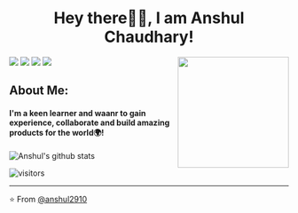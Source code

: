 <h1 align= "center"><b>Hey there🙋‍♂️, I am Anshul Chaudhary!</b></h1>

<img align='right' src='https://user-images.githubusercontent.com/5713670/87202985-820dcb80-c2b6-11ea-9f56-7ec461c497c3.gif' width='200"'>

[![](https://img.shields.io/badge/LinkedIn-anshul2910-blue)](https://www.linkedin.com/in/anshul2910/)
[![](https://img.shields.io/badge/HackerRank-anshul2910-brightgreen)](https://www.hackerrank.com/anshul2910)<!--[![](https://img.shields.io/badge/GeeksForGeeks-anshul2910-brightgreen)](https://auth.geeksforgeeks.org/user/anshul2910/)--> [![](https://img.shields.io/badge/StackOverFlow-anshul2910-important)](https://stackoverflow.com/story/anshul2910)
[![](https://img.shields.io/badge/Gmail-2910anshul1997@gmail.com-red)](mailto:2910anshul1997@gmail.com) 


## About Me:
<h4>I'm a keen learner and waanr to gain experience, collaborate and build amazing products for the world🌍!</h4>



![Anshul's github stats](https://github-readme-stats.vercel.app/api?username=anshul2910&hide=["issues"]&show_icons=true)

![visitors](https://visitor-badge.glitch.me/badge?page_id=anshul2910.anshul2910)

---

⭐️ From [@anshul2910](https://github.com/anshul2910)
